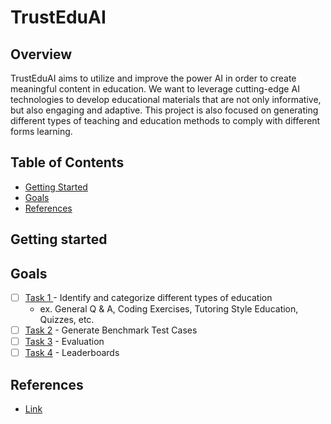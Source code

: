# TrustEduAI

## Overview
TrustEduAI aims to utilize and improve the power AI in order to create meaningful content in education. We want to leverage cutting-edge AI technologies to develop educational materials that are not only informative, but also engaging and adaptive. This project is also focused on generating different types of teaching and education methods to comply with different forms learning.

## Table of Contents
- [Getting Started](#getting-started)
- [Goals](#goals)
- [References](#references)

## Getting started

## Goals
- [ ] [Task 1 ](#task1) - Identify and categorize different types of education
    - ex. General Q & A, Coding Exercises, Tutoring Style Education, Quizzes, etc.
- [ ] [Task 2](#task2) - Generate Benchmark Test Cases
- [ ] [Task 3](#task3) - Evaluation
- [ ] [Task 4](#task4) - Leaderboards

## References
- [Link](https://docs.google.com/document/d/19smVbCCZa4ieC7HHmruTpJIHIAnhuY7HISxh-NSbsBk/edit?usp=sharing)